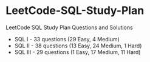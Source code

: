 # LeetCode-SQL-Study-Plan
LeetCode SQL Study Plan Questions and Solutions
- SQL I - 33 questions (29 Easy, 4 Medium)
- SQL II - 38 questions (13 Easy, 24 Medium, 1 Hard)
- SQL III - 29 questions (1 Easy, 17 Medium, 11 Hard)